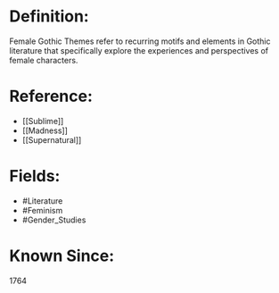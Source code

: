 

# Definition:
Female Gothic Themes refer to recurring motifs and elements in Gothic literature that specifically explore the experiences and perspectives of female characters.

# Reference:
- [[Sublime]]
- [[Madness]]
- [[Supernatural]]

# Fields: 
- #Literature
- #Feminism
- #Gender_Studies

# Known Since:
1764


